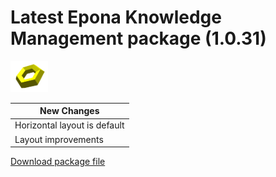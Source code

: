 <h1>Latest Epona Knowledge Management package (1.0.31)</h1>
<img src="../torus.png" width="60px">

|New Changes|
--- |
|Horizontal layout is default|
|Layout improvements|



<a href="./kms.sppkg" target="_blank">Download package file</a>